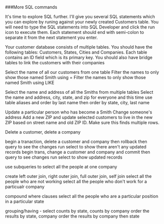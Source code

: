 ###More SQL commands

It's time to explore SQL further. I'll give you several SQL statements which you can explore by runing against your newly created Customers table. You will need to type the SQL statements into SQL Developer and click the run icon to execute them. Each statement should end with semi-colon to separate it from the next statement you enter.

Your customer database consists of multiple tables. You should have the following tables:
Customers, States, Cities and Companies. Each table contains an ID field which is its primary key.  You should also have bridge tables to link the customers with their companies

Select the name of all our customers from one table
Filter the names to only show those named Smith using =
Filter the names to only show those named Smith using LIKE


Select the name and address of all the Smiths from multiple tables
Select the name and address, city, state, and zip  for everyone and this time use table aliases and order by last name then order by state, city, last name

Update a particular person who has become a Smith
Change someone's address
Add a new ZIP and update selected customers to live in the new ZIP based on street name and old ZIP ID. Make sure this finds multiple rows.

Delete a customer, delete a company

begin a tranaction, delete a customer and company then  rollback then query to see the changes
run select to show there aren't any updated records
begin trans, change a customer and company and commit then query to see changes
run select to show updated records

use subqueries to select all the people at one company

create left outer join, right outer join, full outer join, self join
select all the people who are not working
select all the people who don't work for a particualr company

compound where clauses
select all the people who are a particular position in a particular state

grouping/having - select counts by state, counts by company
order the results by state, company
order the results by company then state

